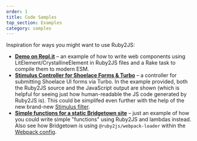 ```yaml
---
order: 1
title: Code Samples
top_section: Examples
category: samples
---
```


Inspiration for ways you might want to use Ruby2JS:

* **[Demo on Repl.it](https://testing-ruby2js.jaredcwhite.repl.co)** – an example of how to write web components using LitElement/CrystallineElement in Ruby2JS files and a Rake task to compile them to modern ESM.
* **[Stimulus Controller for Shoelace Forms & Turbo](https://gist.github.com/jaredcwhite/196f97cafeeaf8e2d5a82c6e9d79a069)** – a controller for submitting Shoelace UI forms via Turbo. In the example provided, both the Ruby2JS source and the JavaScript output are shown (which is helpful for seeing just how human-readable the JS code generated by Ruby2JS is). This could be simplifed even further with the help of the new brand-new [Stimulus filter](/examples/stimulus/).
* **[Simple functions for a static Bridgetown site](https://github.com/bridgetownrb/bridgetown/blob/main/bridgetown-website/frontend/javascript/lib/functions.js.rb)** – just an example of how you could write simple "functions" using Ruby2JS and lambdas instead. Also see how Bridgetown is using `@ruby2js/webpack-loader` within the [Webpack config](https://github.com/bridgetownrb/bridgetown/blob/main/bridgetown-website/webpack.config.js).